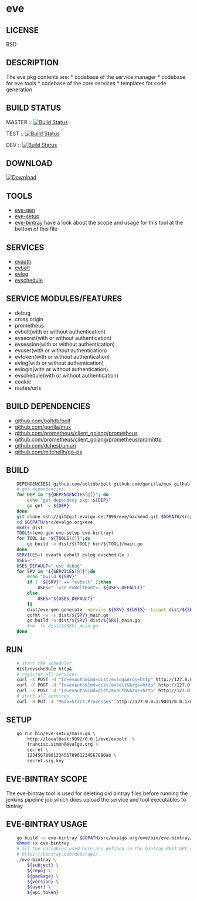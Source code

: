 # eve

## LICENSE
BSD

## DESCRIPTION
The eve pkg contents are:
    * codebase of the service manager
    * codebase for eve tools
    * codebase of the core services
    * templates for code generation

## BUILD STATUS

MASTER :: [![Build Status](https://jenkins.evalgo.de:8443/buildStatus/icon?job=eve%20backend%20pipeline/master)](https://jenkins.evalgo.de:8443/job/eve%20backend%20pipeline/master)

TEST :: [![Build Status](https://jenkins.evalgo.de:8443/buildStatus/icon?job=eve%20backend%20pipeline/test)](https://jenkins.evalgo.de:8443/job/eve%20backend%20pipeline/test)

DEV :: [![Build Status](https://jenkins.evalgo.de:8443/buildStatus/icon?job=eve%20backend%20pipeline/dev)](https://jenkins.evalgo.de:8443/job/eve%20backend%20pipeline/dev)

## DOWNLOAD
 [ ![Download](https://api.bintray.com/packages/evalgo/eve-backend/core/images/download.svg) ](https://bintray.com/evalgo/eve-backend/core/_latestVersion)

## TOOLS
* [eve-gen]()
* [eve-setup]()
* [eve-bintray]()
  have a look about the scope and usage for this tool at the bottom of this file

## SERVICES
* [evauth]()
* [evbolt]()
* [evlog]()
* [evschedule]()

## SERVICE MODULES/FEATURES
* debug
* cross origin
* prometheus
* evbolt(with or without authentication)
* evsecret(with or without authentication)
* evsession(with or without authentication)
* evuser(with or without authentication)
* evtoken(with or without authentication)
* evlog(with or without authentication)
* evlogin(with or without authentication)
* evschedule(with or without authentication)
* cookie
* routes/urls

## BUILD DEPENDENCIES
* [github.com/boltdb/bolt](https://github.com/boltdb/bolt)
* [github.com/gorilla/mux](https://github.com/gorilla/mux)
* [github.com/prometheus/client_golang/prometheus](https://github.com/prometheus/client_golang/tree/master/prometheus)
* [github.com/prometheus/client_golang/prometheus/promhttp](https://github.com/prometheus/client_golang/tree/master/prometheus/promhttp)
* [github.com/dchest/uniuri](https://github.com/dchest/uniuri)
* [github.com/mitchellh/go-ps](https://github.com/mitchellh/go-ps)

## BUILD
```bash
    DEPENDENCIES( github.com/boltdb/bolt github.com/gorilla/mux github.com/mitchellh/go-ps github.com/dchest/uniuri github.com/prometheus/client_golang/prometheus github.com/prometheus/client_golang/prometheus/promhttp )
    # get dependencies
    for DEP in "${DEPENDENCIES[@]}"; do
        echo "get dependecy pkg::${DEP}"
        go get -v ${DEP}
    done
    git clone ssh://git@git.evalgo.de:7999/eve/backend.git $GOPATH/src/evalgo.org/eve
    cd $GOPATH/src/evalgo.org/eve
    mkdir dist
    TOOLS=(eve-gen eve-setup eve-bintray)
    for TOOL in "${TOOLS[@]}";do
        go build -o dist/${TOOL} bin/${TOOL}/main.go
    done
    SERVICES=( evauth evbolt evlog evschedule )
    USES=""
    USES_DEFAULT="-use debug"
    for SRV in "${SERVICES[@]}";do
        echo "build ${SRV}"
        if [ "${SRV}" == "evbolt" ];then
            USES=" -use evBoltRoot=. ${USES_DEFAULT}"
        else
            USES="${USES_DEFAULT}"
        fi
        dist/eve-gen generate -service ${SRV} ${USES} -target dist/${SRV}_main.go
        gofmt -w -s dist/${SRV}_main.go
        go build -o dist/${SRV} dist/${SRV}_main.go
        #rm -fv dist/${SRV}_main.go
    done
```

## RUN
```bash
    # start the scheduler
    dist/evschedule http&
    # register all services
    curl -X POST -d "Id=evauth&Cmd=dist/evlog&Args=http" http://127.0.0.1:9091/0.0.1/eve/evschedule
    curl -X POST -d "Id=evauth&Cmd=dist/evbolt&Args=http" http://127.0.0.1:9091/0.0.1/eve/evschedule
    curl -X POST -d "Id=evauth&Cmd=dist/evauth&Args=http" http://127.0.0.1:9091/0.0.1/eve/evschedule
    # start all services
    curl -X PUT -d "Mode=Start.Processes" http://127.0.0.1:9091/0.0.1/eve/evschedule
```

## SETUP
```bash
    go run bin/eve-setup/main.go \
        http://localhost:9092/0.0.1/eve/evbolt  \
        francisc.simon@evalgo.org \
        secret \
        123456789012345678901234567890ab \
        secret.sig.key
```

## EVE-BINTRAY SCOPE
The eve-bintray tool is used for deleting old bintray files before running the jenkins pipeline job which does upload the service and tool executables to bintray

## EVE-BINTRAY USAGE
```bash
    go build -o eve-bintray $GOPATH/src/evalgo.org/eve/bin/eve-bintray/main.go
    chmod +x eve-bintray
    # all the variables used here are defined in the bintray REST API documentation
    # https://bintray.com/docs/api/
    ./eve-bintray \
        ${subject} \
        ${repo} \
        ${package} \
        ${version} \
        ${user} \
        ${api_token}
```
